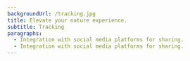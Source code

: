 ```yaml
---
backgroundUrl: /tracking.jpg
title: Elevate your nature experience.
subtitle: Tracking
paragraphs:
  - Integration with social media platforms for sharing.
  - Integration with social media platforms for sharing.
---
```

